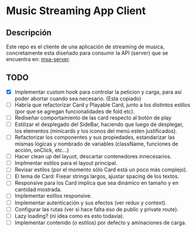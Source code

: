 # Music Streaming App Client

## Descripción

Este repo es el cliente de una aplicación de streaming de musica, concretamente esta diseñado para consumir la API (server) que se encuentra en: [msa-server](https://github.com/JiunMHsu/msa-server).

## TODO

- [x] Implementar custom hook para controlar la peticion y carga, para así poder abortar cuando sea necesario. (Esta copiado)
- [ ] Habría que refactorizar Card y Playable Card, junto a los distintos estilos (por que se agregan funcionalidades de fold etc).
- [ ] Rediseñar comportamiento de las card respecto al botón de play
- [ ] Estilizar el desplegado del SideBar, haciendo que luego de desplegar, los elementos (minicards y los iconos del menú esten justificados).
- [ ] Refactorizar los componentes y sus propiedades, estandarizar las mismas lógicas y nombrado de variables (className, funciones de acción, onClick, etc...)
- [ ] Hacer clean up del layuot, descartar contenedores innecesarios.
- [ ] Implmentar estilos para el layout principal.
- [ ] Revisar estilos (por el momento sólo Card está un poco más complejo).
- [ ] El tema de Card: Fixear strings largos, ajustar spacing de los textos.
- [ ] Responsive para los Card implica que sea dinámico en tamaño y en cantidad mostrada.
- [ ] Implementar estilos responsive.
- [ ] Implementar autenticación y sus efectos (ver redux y context).
- [ ] Configurar las rutas (ver si hace falta eso de public y private route).
- [ ] Lazy loading? (ni idea como es esto todavía).
- [ ] Implementar contenido (o estilos) por defecto y aminaciones de carga.
